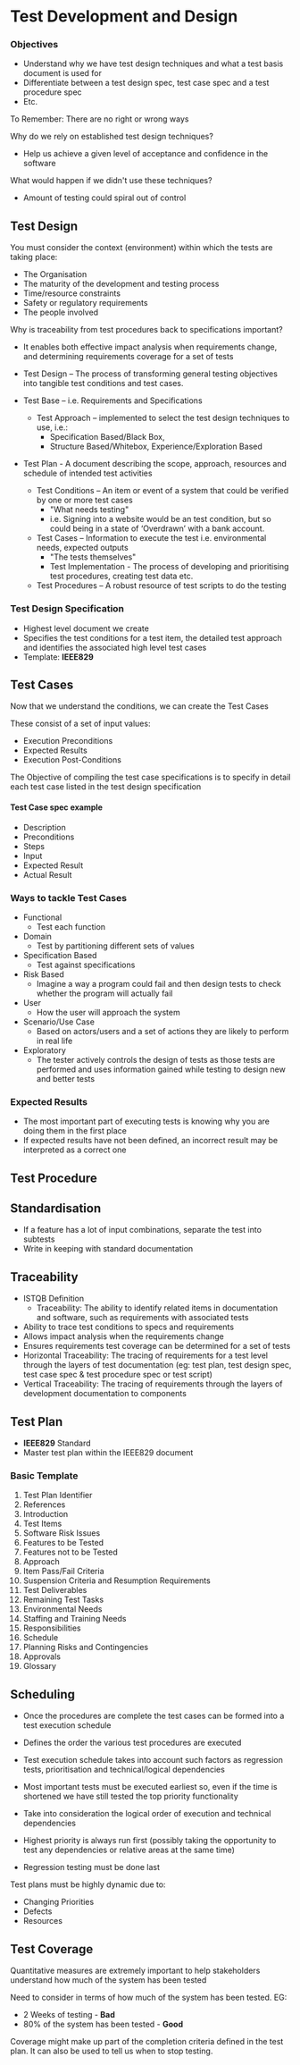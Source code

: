 # Test Development and Design
### Objectives
* Understand why we have test design techniques and what a test basis document is used for
* Differentiate between a test design spec, test case spec and a test procedure spec
* Etc.

To Remember: There are no right or wrong ways

Why do we rely on established test design techniques?
* Help us achieve a given level of acceptance and confidence in the software

What would happen if we didn't use these techniques?
* Amount of testing could spiral out of control

## Test Design
You must consider the context (environment) within which the tests are taking place:
* The Organisation
* The maturity of the development and testing process
* Time/resource constraints
* Safety or regulatory requirements
* The people involved

Why is traceability from test procedures back to specifications important?
* It enables both effective impact analysis when requirements change, and determining requirements coverage for a set of tests


* Test Design – The process of transforming general testing objectives into tangible test conditions and test cases.
* Test Base – i.e. Requirements and Specifications
  * Test Approach – implemented to select the test design techniques to use, i.e.:
    * Specification Based/Black Box,
    * Structure Based/Whitebox, Experience/Exploration Based
* Test Plan - A document describing the scope, approach, resources and schedule of intended test activities
  * Test Conditions – An item or event of a system that could be verified by one or more test cases
    * "What needs testing"
    * i.e. Signing into a website would be an test condition, but so could being in a state of ‘Overdrawn’ with a bank account.
  * Test Cases – Information to execute the test i.e. environmental needs, expected outputs
    * "The tests themselves"
    * Test Implementation - The process of developing and prioritising test procedures, creating test data etc.
  * Test Procedures – A robust resource of test scripts to do the testing

### Test Design Specification
* Highest level document we create
* Specifies the test conditions for a test item, the detailed test approach and identifies the associated high level test cases
* Template: **IEEE829**

## Test Cases

Now that we understand the conditions, we can create the Test Cases

These consist of a set of input values:
* Execution Preconditions
* Expected Results
* Execution Post-Conditions

The Objective of compiling the test case specifications is to specify in detail each test case listed in the test design specification

#### Test Case spec example
* Description
* Preconditions
* Steps
* Input
* Expected Result
* Actual Result

### Ways to tackle Test Cases
* Functional
  * Test each function
* Domain
  * Test by partitioning different sets of values
* Specification Based
  * Test against specifications
* Risk Based
  * Imagine a way a program could fail and then design tests to check whether the program will actually fail
* User
  * How the user will approach the system
* Scenario/Use Case
  * Based on actors/users and a set of actions they are likely to perform in real life
* Exploratory
  * The tester actively controls the design of tests as those tests are performed and uses information gained while testing to design new and better tests

### Expected Results
* The most important part of executing tests is knowing why you are doing them in the first place
* If expected results have not been defined, an incorrect result may be interpreted as a correct one

## Test Procedure


## Standardisation
* If a feature has a lot of input combinations, separate the test into subtests
* Write in keeping with standard documentation

## Traceability
* ISTQB Definition
  * Traceability: The ability to identify related items in documentation and software, such as requirements with associated tests
* Ability to trace test conditions to specs and requirements
* Allows impact analysis when the requirements change
* Ensures requirements test coverage can be determined for a set of tests
* Horizontal Traceability: The tracing of requirements for a test level through the layers of test documentation (eg: test plan, test design spec, test case spec & test procedure spec or test script)
* Vertical Traceability: The tracing of requirements through the layers of development documentation to components

## Test Plan
* **IEEE829** Standard
* Master test plan within the IEEE829 document

### Basic Template
1. Test Plan Identifier
2. References
3. Introduction
4. Test Items
5. Software Risk Issues
6. Features to be Tested
7. Features not to be Tested
8. Approach
9. Item Pass/Fail Criteria
10. Suspension Criteria and Resumption Requirements
11. Test Deliverables
12. Remaining Test Tasks
13. Environmental Needs
14. Staffing and Training Needs
15. Responsibilities
16. Schedule
17. Planning Risks and Contingencies
18. Approvals
19. Glossary

## Scheduling
* Once the procedures are complete the test cases can be formed into a test execution schedule
* Defines the order the various test procedures are executed
* Test execution schedule takes into account such factors as regression tests, prioritisation and technical/logical dependencies


* Most important tests must be executed earliest so, even if the time is shortened we have still tested the top priority functionality
* Take into consideration the logical order of execution and technical dependencies
* Highest priority is always run first (possibly taking the opportunity to test any dependencies or relative areas at the same time)
* Regression testing must be done last

Test plans must be highly dynamic due to:
* Changing Priorities
* Defects
* Resources

## Test Coverage
Quantitative measures are extremely important to help stakeholders understand how much of the system has been tested

Need to consider in terms of how much of the system has been tested. EG:
* 2 Weeks of testing - **Bad**
* 80% of the system has been tested - **Good**

Coverage might make up part of the completion criteria defined in the test plan. It can also be used to tell us when to stop testing.
